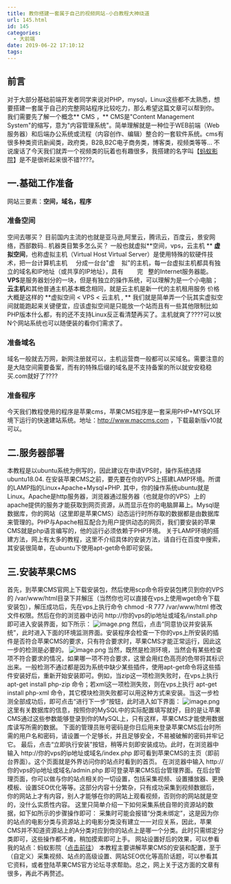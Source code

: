 ```yaml
---
title: 教你搭建一套属于自己的视频网站-小白教程大神绕道
url: 145.html
id: 145
categories:
  - 大前端
date: 2019-06-22 17:10:12
tags:
---
```


前言
--

对于大部分基础前端开发者同学来说对PHP，mysql，Linux这些都不太熟悉，想要搭建一套属于自己的完整网站程序比较吃力，那么希望这篇文章可以帮到你。 我们需要先了解一个概念** CMS ，** CMS是"Content Management System"的缩写，意为"内容管理系统"。简单理解就是一种位于WEB前端（Web 服务器）和后端办公系统或流程（内容创作、编辑）整合的一套软件系统。cms有很多种类资讯新闻类，政府类，B2B,B2C电子商务类，博客类，视频类等等... 不说废话了今天我们就弄一个视频类的玩着也有趣很多，我搭建的名字叫【[蚂蚁影院](http://mv.v5ant.com/)】是不是很听起来很不错????。

一.基础工作准备
--------

网站三要素：**空间，域名，程序**

### 准备空间

空间去哪买？ 目前国内主流的也就是亚马逊,阿里云，腾讯云，百度云，景安网络，西部数码.. 机器类目繁多怎么买？ 一般也就虚拟**空间，vps，云主机 ** **虚拟空间**，也称虚拟主机（Virtual Host Virtual Server）是使用特殊的软硬件技术，把一台计算机主机     分成一台台"虚    拟"的主机，每一台虚拟主机都具有独立的域名和IP地址（或共享的IP地址），具有        完   整的Internet服务器能。 **VPS**是服务器划分的一块，但是有独立的操作系统，可以理解为是一个小电脑； **云主机**和其他普通主机基本概念相同，就是云主机是新一代的主机租用服务 价格大概是这样的 **虚拟空间 < VPS < 云主机 , ** 我们就是简单弄一个玩其实虚拟空间就能跑起来关键便宜，应该虚拟空间是只能放一个站而且有一些其他限制比如PHP版本什么都，有的还不支持Linux反正看清楚再买了。主机就爽了????可以放N个网站系统也可以随便装的看你们需求了。

### 准备域名

域名一般就去万网，新网注册就可以，主机运营商一般都可以买域名。需要注意的是大陆空间需要备案，而有的特殊后缀的域名是不支持备案的所以就安安稳稳买.com就好了????

### 准备程序

今天我们教程使用的程序是苹果cms，苹果CMS程序是一套采用PHP+MYSQL环境下运行的快速建站系统。地址：http://www.maccms.com ，下载最新版v10就可以。

二.服务器部署
-------

本教程是以ubuntu系统为例写的，因此建议在申请VPS时，操作系统选择ubuntu18.04. 在安装苹果CMS之前，要先要在你的VPS上搭建LAMP环境。所谓的LAMP指的Linux+Apache+Mysql+PHP. 其中，你的操作系统ubuntu就是Linux。Apache是http服务器，浏览器通过服务器（也就是你的VPS）上的apache提供的服务才能获取到网页资源，从而显示在你的电脑屏幕上。Mysql是数据库，你的网站（这里即是苹果CMS）动态运行时所存取的数据都是由数据库来管理的。PHP与Apache相互配合为用户提供动态的网页，我们要安装的苹果CMS就是php语言编写的，他的运行必须依赖于PHP环境。 关于LAMP环境的搭建方法，网上有太多的教程，这里不介绍具体的安装方法，请自行在百度中搜索，其安装很简单，在ubuntu下使用apt-get命令即可安装。

三.安装苹果CMS
---------

首先，到苹果CMS官网上下载安装包，然后使用scp命令将安装包拷贝到你的VPS的 /var/www/html目录下并解压（当然你也可以直接在vps上使用wget命令下载安装包），解压成功后，先在vps上执行命令 chmod -R 777 /var/www/html 修改文件权限。然后在你的浏览器中访问 http://你的vps的ip地址或域名/install.php 即可进入安装界面，如下所示： ![image.png](http://cdn.v5ant.com/ueditor/images/1118806560458543104.png) 然后，点击“同意协议并安装系统”，此时进入下面的环境监测界面。安装程序会检查一下你的vps上所安装的插件是否符合苹果CMS的要求，只有符合要求时，苹果CMS才能正常运行，因此这一步的检测是必要的。 ![image.png](http://cdn.v5ant.com/ueditor/images/1118806754055032832.png) 当然，既然是检测环境，当然会有某些检查项不符合要求的情况，如果哪一项不符合要求，这里会用红色高亮的色带将其标识出来。一般检测不通过都是因为系统中缺少某些插件，使用apt-get命令将这些插件安装好后，重新开始安装即可。例如，当zip这一项检测失败时，在vps上执行 apt-get install php-zip 命令；若xml这一项检测失败，则在vps上执行 apt-get install php-xml 命令，其它模块检测失败都可以用这种方式来安装。当这一步检测全部成功后，即可点击“进行下一步”按钮，此时进入如下界面： ![image.png](http://cdn.v5ant.com/ueditor/images/1118806876012810240.png) 这里有关数据库的信息，按照你的MySQL中的实际配置填写就好，目的是让苹果CMS通过这些参数能够登录到你的MySQL上，只有这样，苹果CMS才能使用数据库读写所需的数据。 下面的管理员账号密码是你日后用来登录苹果CMS后台时所需的用户名和密码，请设置一个足够长，并且足够安全，不易被破解的密码并牢记它。 最后，点击“立即执行安装”按钮，稍等片刻即安装成功。此时，在浏览器中输入 http://你的vps的ip地址或域名/index.php 即可看到苹果CMS的主页（即前台界面）。这个页面就是外界访问你的站点时看到的首页。 在浏览器中输入 http://你的vps的ip地址或域名/admin.php 即可登录苹果CMS后台管理界面。在后台管理页面，你可以做与你的站点相关的一切设置，包括采集视频、设置播放器、更换模板、设置SEO优化等等。这部分内容十分繁杂，只有成功采集到视频数据后，你的网站上才有内容，别人才能够在你的网站上观看视频，否则你的网站就是空的，没什么实质性内容。 这里只简单介绍一下如何采集系统自带的资源站的数据，如下如所示的步骤操作即可： 采集时可能会报错“分类未绑定”，这是因为你的站点的电影分类与资源站上的电影分类没有建立一一对应关系，因此，苹果CMS并不知道资源站上的A分类对应到你的站点上是哪一个分类。此时只需绑定分类即可，这些操作都不难，稍加摸索即可上手。 网站设置好后的效果，可以参看我的站点：蚂蚁影院（[点击前往](http://mv.v5ant.com/)） 本教程主要讲解苹果CMS的安装和配置，至于（自定义）采集视频、站点的高级设置、网站SEO优化等高阶话题，可以参看其它资料，或者登陆苹果CMS官方论坛寻求帮助。总之，网上关于这方面的文章有很多，再此不再赘述。